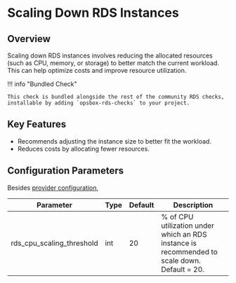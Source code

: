 # Scaling Down RDS Instances

## Overview

Scaling down RDS instances involves reducing the allocated resources (such as CPU, memory, or storage) to better match the current workload. This can help optimize costs and improve resource utilization.

!!! info "Bundled Check"

    This check is bundled alongside the rest of the community RDS checks, installable by adding `opsbox-rds-checks` to your project.

## Key Features

- Recommends adjusting the instance size to better fit the workload.
- Reduces costs by allocating fewer resources.

## Configuration Parameters
Besides [provider configuration](./rds_provider/rds_provider.md#fields),

| Parameter                  | Type  | Default | Description                                                                 |
|----------------------------|-------|---------|-----------------------------------------------------------------------------|
| rds_cpu_scaling_threshold  | int   | 20      | % of CPU utilization under which an RDS instance is recommended to scale down. Default = 20. |

